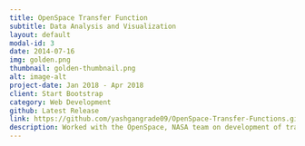 ```yaml
---
title: OpenSpace Transfer Function
subtitle: Data Analysis and Visualization
layout: default
modal-id: 3
date: 2014-07-16
img: golden.png
thumbnail: golden-thumbnail.png
alt: image-alt
project-date: Jan 2018 - Apr 2018
client: Start Bootstrap
category: Web Development
github: Latest Release
link: https://github.com/yashgangrade09/OpenSpace-Transfer-Functions.git
description: Worked with the OpenSpace, NASA team on development of transfer functions and color maps for different celestial objects like Planets, Asteroids etc. representing different parameters like Humidity, Temperature etc. Tools used: Python, C++
---
```

